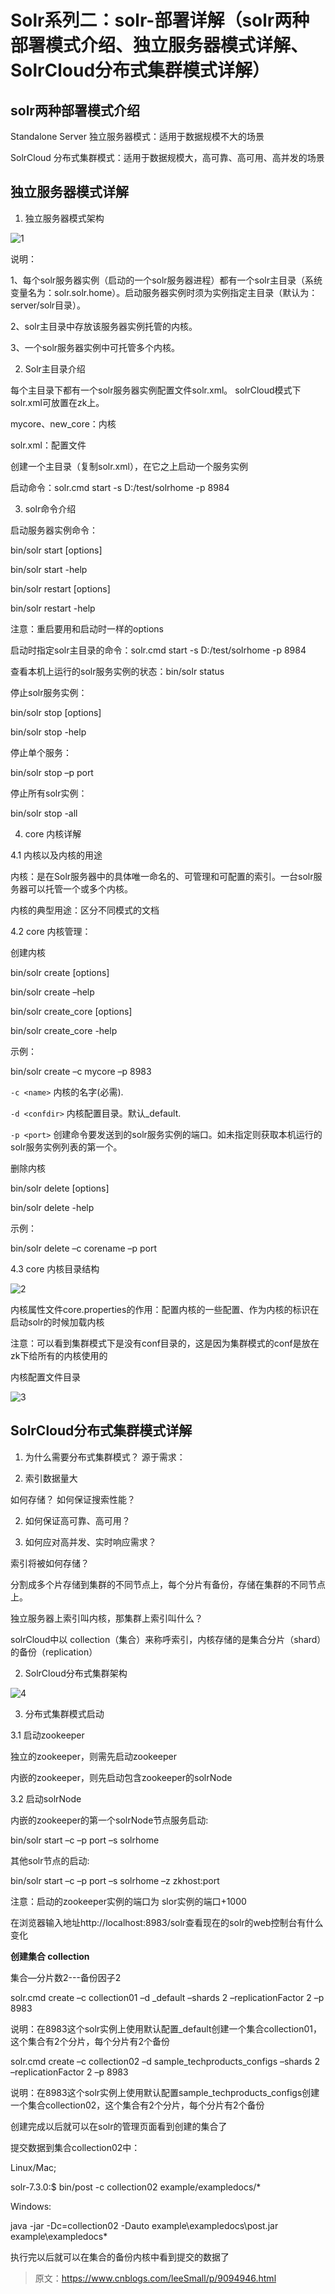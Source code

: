 Solr系列二：solr-部署详解（solr两种部署模式介绍、独立服务器模式详解、SolrCloud分布式集群模式详解）
===

## solr两种部署模式介绍

Standalone Server 独立服务器模式：适用于数据规模不大的场景

SolrCloud  分布式集群模式：适用于数据规模大，高可靠、高可用、高并发的场景

## 独立服务器模式详解

1. 独立服务器模式架构

![1][1]

说明：

1、每个solr服务器实例（启动的一个solr服务器进程）都有一个solr主目录（系统变量名为：solr.solr.home）。启动服务器实例时须为实例指定主目录（默认为：server/solr目录）。

2、solr主目录中存放该服务器实例托管的内核。

3、一个solr服务器实例中可托管多个内核。

2. Solr主目录介绍

每个主目录下都有一个solr服务器实例配置文件solr.xml。 solrCloud模式下solr.xml可放置在zk上。

mycore、new_core：内核

solr.xml：配置文件

创建一个主目录（复制solr.xml），在它之上启动一个服务实例

启动命令：solr.cmd start -s D:/test/solrhome -p 8984

3. solr命令介绍

启动服务器实例命令：

bin/solr start [options]

bin/solr start -help

bin/solr restart [options]

bin/solr restart -help

注意：重启要用和启动时一样的options

启动时指定solr主目录的命令：solr.cmd start -s D:/test/solrhome -p 8984

查看本机上运行的solr服务实例的状态：bin/solr status

停止solr服务实例：

bin/solr stop [options]

bin/solr stop -help

停止单个服务：

bin/solr stop –p port

停止所有solr实例：

bin/solr stop -all

4. core  内核详解

4.1 内核以及内核的用途

内核：是在Solr服务器中的具体唯一命名的、可管理和可配置的索引。一台solr服务器可以托管一个或多个内核。

内核的典型用途：区分不同模式的文档

4.2 core 内核管理：

创建内核

bin/solr create [options]

bin/solr create –help

bin/solr create_core [options]

bin/solr create_core -help

示例：

bin/solr create –c mycore –p 8983

`-c <name>` 内核的名字(必需).

`-d <confdir>` 内核配置目录。默认_default.

`-p <port>` 创建命令要发送到的solr服务实例的端口。如未指定则获取本机运行的solr服务实例列表的第一个。

删除内核

bin/solr delete [options]

bin/solr delete -help

 示例：

bin/solr delete –c corename –p port

4.3 core 内核目录结构

![2][2]

内核属性文件core.properties的作用：配置内核的一些配置、作为内核的标识在启动solr的时候加载内核

 注意：可以看到集群模式下是没有conf目录的，这是因为集群模式的conf是放在zk下给所有的内核使用的

内核配置文件目录

![3][3]

## SolrCloud分布式集群模式详解

1. 为什么需要分布式集群模式？
源于需求：

  1. 索引数据量大

  如何存储？ 如何保证搜索性能？

  2. 如何保证高可靠、高可用？

  3. 如何应对高并发、实时响应需求？

索引将被如何存储？

分割成多个片存储到集群的不同节点上，每个分片有备份，存储在集群的不同节点上。

 独立服务器上索引叫内核，那集群上索引叫什么？

 solrCloud中以 collection（集合）来称呼索引，内核存储的是集合分片（shard）的备份（replication）

2. SolrCloud分布式集群架构  

![4][4]

3. 分布式集群模式启动

3.1  启动zookeeper

独立的zookeeper，则需先启动zookeeper

内嵌的zookeeper，则先启动包含zookeeper的solrNode

3.2 启动solrNode

内嵌的zookeeper的第一个solrNode节点服务启动:

 bin/solr start –c –p port –s solrhome

其他solr节点的启动:

bin/solr start –c –p port –s solrhome –z zkhost:port

 注意：启动的zookeeper实例的端口为 slor实例的端口+1000

在浏览器输入地址http://localhost:8983/solr查看现在的solr的web控制台有什么变化

**创建集合 collection**

 集合—分片数2---备份因子2

 solr.cmd create –c collection01 –d _default –shards 2 –replicationFactor 2 –p 8983

说明：在8983这个solr实例上使用默认配置_default创建一个集合collection01，这个集合有2个分片，每个分片有2个备份

 solr.cmd create –c collection02 –d sample_techproducts_configs –shards 2 –replicationFactor 2 –p 8983

 说明：在8983这个solr实例上使用默认配置sample_techproducts_configs创建一个集合collection02，这个集合有2个分片，每个分片有2个备份

创建完成以后就可以在solr的管理页面看到创建的集合了

提交数据到集合collection02中：

Linux/Mac;

solr-7.3.0:$ bin/post -c collection02 example/exampledocs/*

Windows:

java -jar -Dc=collection02 -Dauto example\exampledocs\post.jar example\exampledocs\*

执行完以后就可以在集合的备份内核中看到提交的数据了

> 原文：https://www.cnblogs.com/leeSmall/p/9094946.html

[1]: ./img/solr/02/1.jpg
[2]: ./img/solr/02/2.jpg
[3]: ./img/solr/02/3.jpg
[4]: ./img/solr/02/4.jpg
